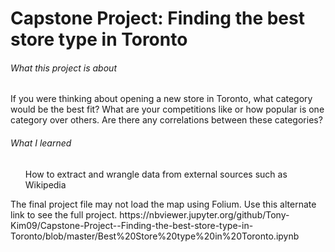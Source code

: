 # Capstone Project: Finding the best store type in Toronto</br>
###### What this project is about
If you were thinking about opening a new store in Toronto, what category would be the best fit? What are your competitions like or how popular is one category over others. Are there any correlations between these categories? 
###### What I learned 
<ul>How to extract and wrangle data from external sources such as Wikipedia</ul>
The final project file may not load the map using Folium. Use this alternate link to see the full project.
https://nbviewer.jupyter.org/github/Tony-Kim09/Capstone-Project--Finding-the-best-store-type-in-Toronto/blob/master/Best%20Store%20type%20in%20Toronto.ipynb

